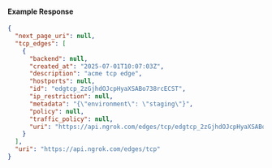 <!-- Code generated for API Clients. DO NOT EDIT. -->

#### Example Response

```json
{
  "next_page_uri": null,
  "tcp_edges": [
    {
      "backend": null,
      "created_at": "2025-07-01T10:07:03Z",
      "description": "acme tcp edge",
      "hostports": null,
      "id": "edgtcp_2zGjhdOJcpHyaXSABo738rcECST",
      "ip_restriction": null,
      "metadata": "{\"environment\": \"staging\"}",
      "policy": null,
      "traffic_policy": null,
      "uri": "https://api.ngrok.com/edges/tcp/edgtcp_2zGjhdOJcpHyaXSABo738rcECST"
    }
  ],
  "uri": "https://api.ngrok.com/edges/tcp"
}
```
